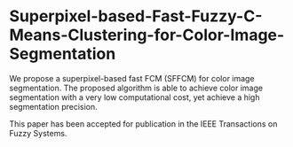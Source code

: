 # Superpixel-based-Fast-Fuzzy-C-Means-Clustering-for-Color-Image-Segmentation
We propose a superpixel-based fast FCM (SFFCM) for color image segmentation. The proposed algorithm is able to achieve color image segmentation with a very low computational cost, yet achieve a high segmentation precision.

This paper has been accepted for publication in the IEEE Transactions on Fuzzy Systems.
